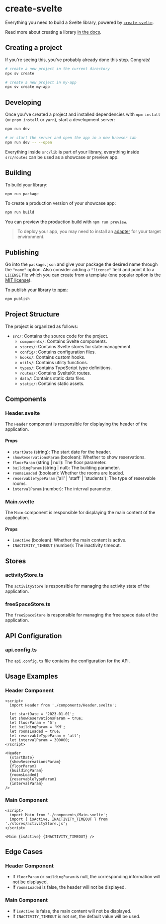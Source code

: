 # create-svelte

Everything you need to build a Svelte library, powered by [`create-svelte`](https://github.com/sveltejs/kit/tree/main/packages/create-svelte).

Read more about creating a library [in the docs](https://svelte.dev/docs/kit/packaging).

## Creating a project

If you're seeing this, you've probably already done this step. Congrats!

```bash
# create a new project in the current directory
npx sv create

# create a new project in my-app
npx sv create my-app
```

## Developing

Once you've created a project and installed dependencies with `npm install` (or `pnpm install` or `yarn`), start a development server:

```bash
npm run dev

# or start the server and open the app in a new browser tab
npm run dev -- --open
```

Everything inside `src/lib` is part of your library, everything inside `src/routes` can be used as a showcase or preview app.

## Building

To build your library:

```bash
npm run package
```

To create a production version of your showcase app:

```bash
npm run build
```

You can preview the production build with `npm run preview`.

> To deploy your app, you may need to install an [adapter](https://svelte.dev/docs/kit/adapters) for your target environment.

## Publishing

Go into the `package.json` and give your package the desired name through the `"name"` option. Also consider adding a `"license"` field and point it to a `LICENSE` file which you can create from a template (one popular option is the [MIT license](https://opensource.org/license/mit/)).

To publish your library to [npm](https://www.npmjs.com):

```bash
npm publish
```

## Project Structure

The project is organized as follows:

- `src/`: Contains the source code for the project.
  - `components/`: Contains Svelte components.
  - `stores/`: Contains Svelte stores for state management.
  - `config/`: Contains configuration files.
  - `hooks/`: Contains custom hooks.
  - `utils/`: Contains utility functions.
  - `types/`: Contains TypeScript type definitions.
  - `routes/`: Contains SvelteKit routes.
  - `data/`: Contains static data files.
  - `static/`: Contains static assets.

## Components

### Header.svelte

The `Header` component is responsible for displaying the header of the application.

#### Props

- `startDate` (string): The start date for the header.
- `showReservationsParam` (boolean): Whether to show reservations.
- `floorParam` (string | null): The floor parameter.
- `buildingParam` (string | null): The building parameter.
- `roomsLoaded` (boolean): Whether the rooms are loaded.
- `reservableTypeParam` ('all' | 'staff' | 'students'): The type of reservable rooms.
- `intervalParam` (number): The interval parameter.

### Main.svelte

The `Main` component is responsible for displaying the main content of the application.

#### Props

- `isActive` (boolean): Whether the main content is active.
- `INACTIVITY_TIMEOUT` (number): The inactivity timeout.

## Stores

### activityStore.ts

The `activityStore` is responsible for managing the activity state of the application.

### freeSpaceStore.ts

The `freeSpaceStore` is responsible for managing the free space data of the application.

## API Configuration

### api.config.ts

The `api.config.ts` file contains the configuration for the API.

## Usage Examples

### Header Component

```svelte
<script>
  import Header from './components/Header.svelte';

  let startDate = '2023-01-01';
  let showReservationsParam = true;
  let floorParam = '5';
  let buildingParam = 'KM';
  let roomsLoaded = true;
  let reservableTypeParam = 'all';
  let intervalParam = 300000;
</script>

<Header
  {startDate}
  {showReservationsParam}
  {floorParam}
  {buildingParam}
  {roomsLoaded}
  {reservableTypeParam}
  {intervalParam}
/>
```

### Main Component

```svelte
<script>
  import Main from './components/Main.svelte';
  import { isActive, INACTIVITY_TIMEOUT } from './stores/activityStore.js';
</script>

<Main {isActive} {INACTIVITY_TIMEOUT} />
```

## Edge Cases

### Header Component

- If `floorParam` or `buildingParam` is null, the corresponding information will not be displayed.
- If `roomsLoaded` is false, the header will not be displayed.

### Main Component

- If `isActive` is false, the main content will not be displayed.
- If `INACTIVITY_TIMEOUT` is not set, the default value will be used.
